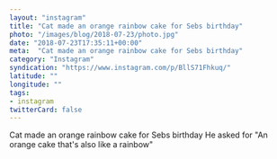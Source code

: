 ```yaml
---
layout: "instagram"
title: "Cat made an orange rainbow cake for Sebs birthday"
photo: "/images/blog/2018-07-23/photo.jpg"
date: "2018-07-23T17:35:11+00:00"
meta:  "Cat made an orange rainbow cake for Sebs birthday"
category: "Instagram"
syndication: "https://www.instagram.com/p/BllS71Fhkuq/"
latitude: ""
longitude: ""
tags:
- instagram
twitterCard: false
---
```

Cat made an orange rainbow cake for Sebs birthday
He asked for "An orange cake that's also like a rainbow"
